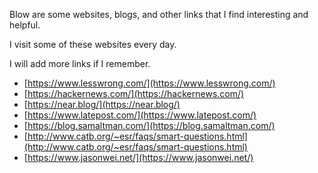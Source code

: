 Blow are some websites, blogs, and other links that I find interesting and helpful.

I visit some of these websites every day.

I will add more links if I remember.

- [https://www.lesswrong.com/](https://www.lesswrong.com/)
- [https://hackernews.com/](https://hackernews.com/)
- [https://near.blog/](https://near.blog/)
- [https://www.latepost.com/](https://www.latepost.com/)
- [https://blog.samaltman.com/](https://blog.samaltman.com/)
- [http://www.catb.org/~esr/faqs/smart-questions.html](http://www.catb.org/~esr/faqs/smart-questions.html)
- [https://www.jasonwei.net/](https://www.jasonwei.net/)
